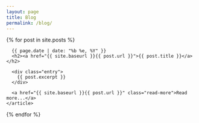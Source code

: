 ```yaml
---
layout: page
title: Blog
permalink: /blog/
---
```


<div class="posts">
  {% for post in site.posts %}
    <article class="post">

      {{ page.date | date: "%b %e, %Y" }}
      <h2><a href="{{ site.baseurl }}{{ post.url }}">{{ post.title }}</a></h2>

      <div class="entry">
        {{ post.excerpt }}
      </div>

      <a href="{{ site.baseurl }}{{ post.url }}" class="read-more">Read more...</a>
    </article>
  {% endfor %}

</div>
